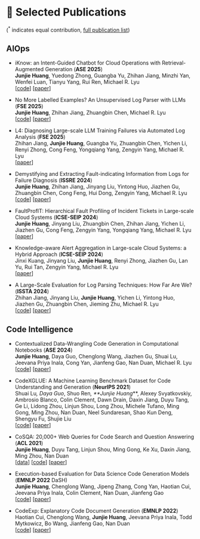 
# 📝 Selected Publications 

(<sup>*</sup> indicates equal contribution, [full publication list](https://scholar.google.com/citations?user=kZnvrCEAAAAJ))

## AIOps

- iKnow: an Intent-Guided Chatbot for Cloud Operations with Retrieval-Augmented Generation (**ASE 2025**) <br>**Junjie Huang**, Yuedong Zhong, Guangba  Yu, Zhihan Jiang, Minzhi Yan, Wenfei Luan, Tianyu Yang, Rui Ren, Michael R. Lyu <br>\[[code](https://github.com/Jun-jie-Huang/iKnow)\] \[[paper](/assets/papers/ase25_iknow.pdf)\]
- No More Labelled Examples? An Unsupervised Log Parser with LLMs (**FSE 2025**) <br>**Junjie Huang**, Zhihan Jiang, Zhuangbin Chen, Michael R. Lyu <br>
    \[[code](https://github.com/Jun-jie-Huang/LUNAR)\] \[[paper](/assets/papers/fse25_lunar.pdf)\]


- L4: Diagnosing Large-scale LLM Training Failures via Automated Log Analysis (**FSE 2025**) <br>Zhihan Jiang, **Junjie Huang**, Guangba Yu, Zhuangbin Chen, Yichen Li, Renyi Zhong, Cong Feng, Yongqiang Yang, Zengyin Yang, Michael R. Lyu <br>
    \[[paper](https://arxiv.org/pdf/2503.20263)\]


- Demystifying and Extracting Fault-indicating Information from Logs for Failure Diagnosis (**ISSRE 2024**) <br>
  **Junjie Huang**, Zhihan Jiang, Jinyang Liu, Yintong Huo, Jiazhen Gu, Zhuangbin Chen, Cong Feng, Hui Dong, Zengyin Yang, Michael R. Lyu <br>
    \[[code](https://github.com/Jun-jie-Huang/LoFI)\] \[[paper](/assets/papers/issre24_lofi.pdf)\]


- FaultProfIT: Hierarchical Fault Profiling of Incident Tickets in Large-scale Cloud Systems (**ICSE-SEIP 2024**) <br>
  **Junjie Huang**, Jinyang Liu, Zhuangbin Chen, Zhihan Jiang, Yichen Li, Jiazhen Gu, Cong Feng, Zengyin Yang, Yongqiang Yang, Michael R. Lyu <br>
   \[[paper](/assets/papers/icseseip24_faultprofit.pdf)\]


- Knowledge-aware Alert Aggregation in Large-scale Cloud Systems: a Hybrid Approach (**ICSE-SEIP 2024**) <br>
  Jinxi Kuang, Jinyang Liu, **Junjie Huang**, Renyi Zhong, Jiazhen Gu, Lan Yu, Rui Tan, Zengyin Yang, Michael R. Lyu <br>
   \[[paper](https://arxiv.org/pdf/2403.06485.pdf)\]


- A Large-Scale Evaluation for Log Parsing Techniques: How Far Are We? (**ISSTA 2024**) <br>
  Zhihan Jiang, Jinyang Liu, **Junjie Huang**, Yichen Li, Yintong Huo, Jiazhen Gu, Zhuangbin Chen, Jieming Zhu, Michael R. Lyu <br>
   \[[code](https://github.com/logpai/Loghub-2.0)\] \[[paper](https://arxiv.org/pdf/2308.10828.pdf)\]

<!-- - **** () <br>
   <br>
 \[[code]()\] \[[paper]()\]


- **** () <br>
   <br>
    \[[code]()\] \[[paper]()\] -->




## Code Intelligence

- Contextualized Data-Wrangling Code Generation in Computational Notebooks (**ASE 2024**) <br>
  **Junjie Huang**, Daya Guo, Chenglong Wang, Jiazhen Gu, Shuai Lu, Jeevana Priya Inala, Cong Yan, Jianfeng Gao, Nan Duan, Michael R. Lyu <br>
    \[[code](https://github.com/Jun-jie-Huang/CoCoNote)\] \[[paper](/assets/papers/ase24_coconote.pdf)\]

- CodeXGLUE: A Machine Learning Benchmark Dataset for Code Understanding and Generation (**NeurIPS 2021**) <br>
  Shuai Lu<sup>*</sup>, Daya Guo<sup>*</sup>, Shuo Ren<sup>*</sup>, **Junjie Huang<sup>*</sup>**, Alexey Svyatkovskiy, Ambrosio Blanco, Colin Clement, Dawn Drain, Daxin Jiang, Duyu Tang, Ge Li, Lidong Zhou, Linjun Shou, Long Zhou, Michele Tufano, Ming Gong, Ming Zhou, Nan Duan, Neel Sundaresan, Shao Kun Deng, Shengyu Fu, Shujie Liu <br>
   \[[code](https://github.com/microsoft/CodeXGLUE)\] \[[paper](https://nips.cc/virtual/2021/22750)\]


- CoSQA: 20,000+ Web Queries for Code Search and Question Answering (**ACL 2021**) <br>
  **Junjie Huang**, Duyu Tang, Linjun Shou, Ming Gong, Ke Xu, Daxin Jiang, Ming Zhou, Nan Duan <br>
   \[[data](https://github.com/microsoft/CodeXGLUE/tree/main/Text-Code/NL-code-search-WebQuery)\] \[[code](https://github.com/Jun-jie-Huang/CoCLR)\] \[[paper](https://aclanthology.org/2021.acl-long.442.pdf)\]


- Execution-based Evaluation for Data Science Code Generation Models (**EMNLP 2022** DaSH) <br>
  **Junjie Huang**, Chenglong Wang, Jipeng Zhang, Cong Yan, Haotian Cui, Jeevana Priya Inala, Colin Clement, Nan Duan, Jianfeng Gao <br>
   \[[code](https://github.com/Jun-jie-Huang/ExeDS)\] \[[paper](https://aclanthology.org/2022.dash-1.pdf#page=41)\]


- CodeExp: Explanatory Code Document Generation (**EMNLP 2022**) <br>
   Haotian Cui, Chenglong Wang, **Junjie Huang**, Jeevana Priya Inala, Todd Mytkowicz, Bo Wang, Jianfeng Gao, Nan Duan <br>
    \[[code](https://github.com/subercui/CodeExp)\] \[[paper](https://aclanthology.org/2022.findings-emnlp.174.pdf)\]



<!-- - **** () <br>
   <br>
 \[[code]()\] \[[paper]()\] -->


<!-- - **title** (CVPR 2020) <br>
 authors  <br>
 \[[code](link)\] \[[paper](link)\] -->

